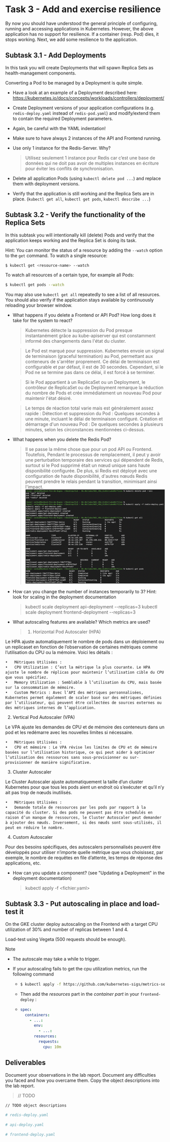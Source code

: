 # Task 3 - Add and exercise resilience

By now you should have understood the general principle of configuring, running and accessing applications in Kubernetes. However, the above application has no support for resilience. If a container (resp. Pod) dies, it stops working. Next, we add some resilience to the application.

## Subtask 3.1 - Add Deployments

In this task you will create Deployments that will spawn Replica Sets as health-management components.

Converting a Pod to be managed by a Deployment is quite simple.

  * Have a look at an example of a Deployment described here: <https://kubernetes.io/docs/concepts/workloads/controllers/deployment/>

  * Create Deployment versions of your application configurations (e.g. `redis-deploy.yaml` instead of `redis-pod.yaml`) and modify/extend them to contain the required Deployment parameters.

  * Again, be careful with the YAML indentation!

  * Make sure to have always 2 instances of the API and Frontend running. 

  * Use only 1 instance for the Redis-Server. Why?

    > Utilisez seulement 1 instance pour Redis car c’est une base de données qui ne doit pas avoir de multiples instances en écriture pour éviter les conflits de synchronisation.

  * Delete all application Pods (using `kubectl delete pod ...`) and replace them with deployment versions.

  * Verify that the application is still working and the Replica Sets are in place. (`kubectl get all`, `kubectl get pods`, `kubectl describe ...`)

## Subtask 3.2 - Verify the functionality of the Replica Sets

In this subtask you will intentionally kill (delete) Pods and verify that the application keeps working and the Replica Set is doing its task.

Hint: You can monitor the status of a resource by adding the `--watch` option to the `get` command. To watch a single resource:

```sh
$ kubectl get <resource-name> --watch
```

To watch all resources of a certain type, for example all Pods:

```sh
$ kubectl get pods --watch
```

You may also use `kubectl get all` repeatedly to see a list of all resources.  You should also verify if the application stays available by continuously reloading your browser window.

  * What happens if you delete a Frontend or API Pod? How long does it take for the system to react?
    > Kubernetes détecte la suppression du Pod presque instantanément grâce au kube-apiserver qui est constamment informé des changements dans l'état du cluster.

    > Le Pod est marqué pour suppression. Kubernetes envoie un signal de terminaison (graceful termination) au Pod, permettant aux conteneurs de s'arrêter proprement. Ce délai de terminaison est configurable et par défaut, il est de 30 secondes. Cependant, si le Pod ne se termine pas dans ce délai, il est forcé à se terminer.

    > Si le Pod appartient à un ReplicaSet ou un Deployment, le contrôleur de ReplicaSet ou de Deployment remarque la réduction du nombre de Pods et crée immédiatement un nouveau Pod pour maintenir l'état désiré.

    > Le temps de réaction total varie mais est généralement assez rapide : 
Détection et suppression du Pod : Quelques secondes à une minute, incluant le délai de terminaison configuré. Création et démarrage d'un nouveau Pod : De quelques secondes à plusieurs minutes, selon les circonstances mentionnées ci-dessus.
    
  * What happens when you delete the Redis Pod?

    > Il se passe la même chose que pour un pod API ou Frontend. Toutefois, Pendant le processus de remplacement, il peut y avoir une perturbation temporaire des services qui dépendent de Redis, surtout si le Pod supprimé était un nœud unique sans haute disponibilité configurée. De plus, si Redis est déployé avec une configuration de haute disponibilité, d'autres nœuds Redis peuvent prendre le relais pendant la transition, minimisant ainsi l'impact.
    ![Pods](./img/subtask3.2_pods.png)
    
  * How can you change the number of instances temporarily to 3? Hint: look for scaling in the deployment documentation

    > kubectl scale deployment api-deployment --replicas=3
kubectl scale deployment frontend-deployment --replicas=3
    
  * What autoscaling features are available? Which metrics are used?

    > 1. Horizontal Pod Autoscaler (HPA)
 
Le HPA ajuste automatiquement le nombre de pods dans un déploiement ou un replicaset en fonction de l’observation de certaines métriques comme l’utilisation du CPU ou la mémoire. Voici les détails :
 
	•	Métriques Utilisées :
	•	CPU Utilization : C’est la métrique la plus courante. Le HPA ajuste le nombre de réplicas pour maintenir l’utilisation cible du CPU que vous spécifiez.
	•	Memory Utilization : Semblable à l’utilisation du CPU, mais basée sur la consommation de mémoire.
	•	Custom Metrics : Avec l’API des métriques personnalisées, Kubernetes permet également de scaler basé sur des métriques définies par l’utilisateur, qui peuvent être collectées de sources externes ou des métriques internes de l’application.
 
2. Vertical Pod Autoscaler (VPA)
 
Le VPA ajuste les demandes de CPU et de mémoire des conteneurs dans un pod et les redémarre avec les nouvelles limites si nécessaire.
 
	•	Métriques Utilisées :
	•	CPU et mémoire : Le VPA révise les limites de CPU et de mémoire basées sur l’utilisation historique, ce qui peut aider à optimiser l’utilisation des ressources sans sous-provisionner ou sur-provisionner de manière significative.
 
3. Cluster Autoscaler
 
Le Cluster Autoscaler ajuste automatiquement la taille d’un cluster Kubernetes pour que tous les pods aient un endroit où s’exécuter et qu’il n’y ait pas trop de nœuds inutilisés.
 
	•	Métriques Utilisées :
	•	Demande totale de ressources par les pods par rapport à la capacité du cluster. Si des pods ne peuvent pas être schedulés en raison d’un manque de ressources, le Cluster Autoscaler peut demander à ajouter des nœuds. Inversement, si des nœuds sont sous-utilisés, il peut en réduire le nombre.
 
4. Custom Autoscaler
 
Pour des besoins spécifiques, des autoscalers personnalisés peuvent être développés pour utiliser n’importe quelle métrique que vous choisissez, par exemple, le nombre de requêtes en file d’attente, les temps de réponse des applications, etc.
    
  * How can you update a component? (see "Updating a Deployment" in the deployment documentation)

    > kubectl apply -f <fichier.yaml>

## Subtask 3.3 - Put autoscaling in place and load-test it

On the GKE cluster deploy autoscaling on the Frontend with a target CPU utilization of 30% and number of replicas between 1 and 4. 

Load-test using Vegeta (500 requests should be enough).

> [!NOTE]
>
> - The autoscale may take a while to trigger.
>
> - If your autoscaling fails to get the cpu utilization metrics, run the following command
>
>   - ```sh
>     $ kubectl apply -f https://github.com/kubernetes-sigs/metrics-server/releases/latest/download/components.yaml
>     ```
>
>   - Then add the *resources* part in the *container part* in your `frontend-deploy` :
>
>   - ```yaml
>     spec:
>       containers:
>         - ...:
>           env:
>             - ...:
>           resources:
>             requests:
>               cpu: 10m
>     ```
>

## Deliverables

Document your observations in the lab report. Document any difficulties you faced and how you overcame them. Copy the object descriptions into the lab report.

> // TODO

```````sh
// TODO object descriptions
```````

```yaml
# redis-deploy.yaml
```

```yaml
# api-deploy.yaml
```

```yaml
# frontend-deploy.yaml
```
